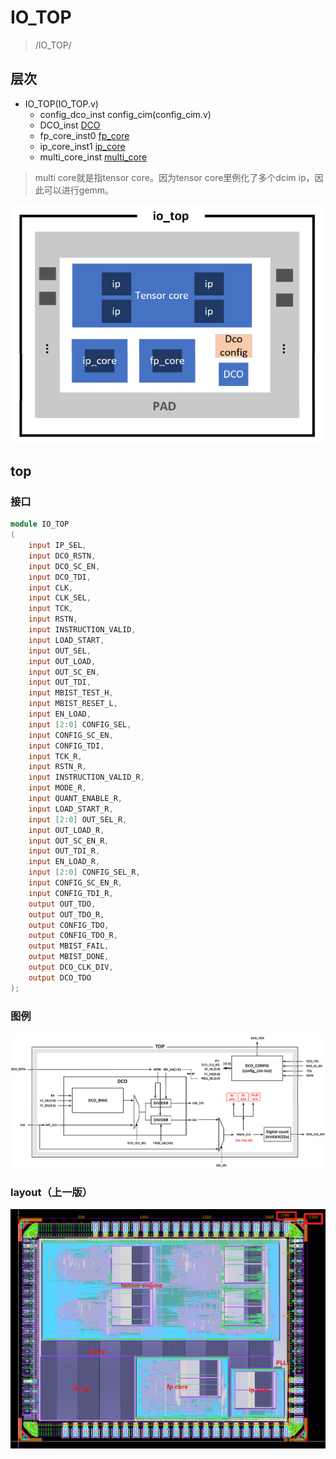# IO_TOP

> /IO_TOP/

## 层次

- IO_TOP(IO_TOP.v)
  - config_dco_inst config_cim(config_cim.v)
  - DCO_inst [DCO](/rtl/DCO.md)
  - fp_core_inst0 [fp_core](/rtl/fp_core.md)
  - ip_core_inst1 [ip_core](/rtl/ip_core.md)
  - multi_core_inst [multi_core](/rtl/tensor_core.md)

> multi core就是指tensor core。因为tensor core里例化了多个dcim ip，因此可以进行gemm。

![iotop](image-7.png)

## top

### 接口

```verilog
module IO_TOP
(
    input IP_SEL,
    input DCO_RSTN,
    input DCO_SC_EN,
    input DCO_TDI,
    input CLK,
    input CLK_SEL,
    input TCK,
    input RSTN,
    input INSTRUCTION_VALID,
    input LOAD_START,
    input OUT_SEL,
    input OUT_LOAD,
    input OUT_SC_EN,
    input OUT_TDI,
    input MBIST_TEST_H,
    input MBIST_RESET_L,
    input EN_LOAD,
    input [2:0] CONFIG_SEL,
    input CONFIG_SC_EN,
    input CONFIG_TDI,
    input TCK_R,
    input RSTN_R,
    input INSTRUCTION_VALID_R,
    input MODE_R,
    input QUANT_ENABLE_R,
    input LOAD_START_R,
    input [2:0] OUT_SEL_R,
    input OUT_LOAD_R,
    input OUT_SC_EN_R,
    input OUT_TDI_R,
    input EN_LOAD_R,
    input [2:0] CONFIG_SEL_R,
    input CONFIG_SC_EN_R,
    input CONFIG_TDI_R,
    output OUT_TDO,
    output OUT_TDO_R,
    output CONFIG_TDO,
    output CONFIG_TDO_R,
    output MBIST_FAIL,
    output MBIST_DONE,
    output DCO_CLK_DIV,
    output DCO_TDO
);
```

### 图例

![dco](DCO2.jpg)

### layout（上一版）

![layout](image-3.png)